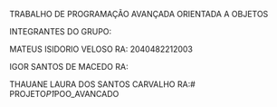 TRABALHO DE PROGRAMAÇÃO AVANÇADA ORIENTADA A OBJETOS

INTEGRANTES DO GRUPO:

MATEUS ISIDORIO VELOSO
RA: 2040482212003

IGOR SANTOS DE MACEDO
RA:

THAUANE LAURA DOS SANTOS CARVALHO
RA:#   P R O J E T O _ P 1 _ P O O _ A V A N C A D O  
 